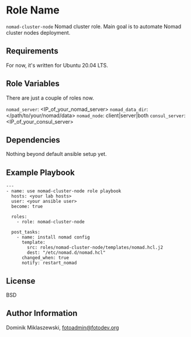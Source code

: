 Role Name
=========

`nomad-cluster-node` Nomad cluster role. Main goal is to automate Nomad cluster nodes deployment. 

Requirements
------------

For now, it's written for Ubuntu 20.04 LTS.

Role Variables
--------------

There are just a couple of roles now.

`nomad_server`: <IP_of_your_nomad_server>
`nomad_data_dir`: </path/to/your/nomad/data>
`nomad_node`: client|server|both
`consul_server`: <IP_of_your_consul_server>

Dependencies
------------
Nothing beyond default ansible setup yet.


Example Playbook
----------------

```    
---
- name: use nomad-cluster-node role playbook
  hosts: <your lab hosts>
  user: <your ansible user>
  become: true

  roles:
    - role: nomad-cluster-node

  post_tasks:
    - name: install nomad config
      template:
        src: roles/nomad-cluster-node/templates/nomad.hcl.j2
        dest: "/etc/nomad.d/nomad.hcl"
      changed_when: true
      notify: restart_nomad
```

License
-------

BSD

Author Information
------------------

Dominik Miklaszewski, fotoadmin@fotodev.org
